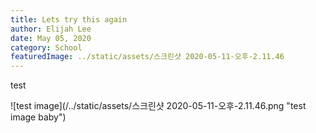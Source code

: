 ```yaml
---
title: Lets try this again
author: Elijah Lee
date: May 05, 2020
category: School
featuredImage: ../static/assets/스크린샷 2020-05-11-오후-2.11.46
---
```

test 

![test image](/../static/assets/스크린샷 2020-05-11-오후-2.11.46.png "test image baby")